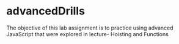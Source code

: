 # advancedDrills
The objective of this lab assignment is to practice using advanced JavaScript that were explored in lecture- Hoisting and Functions
